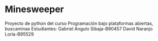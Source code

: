 # Minesweeper
Proyecto de python del curso Programación bajo plataformas abiertas, buscaminas
Estudiantes:
Gabriel Angulo Sibaja-B90457
David Naranjo Loría-B95529

